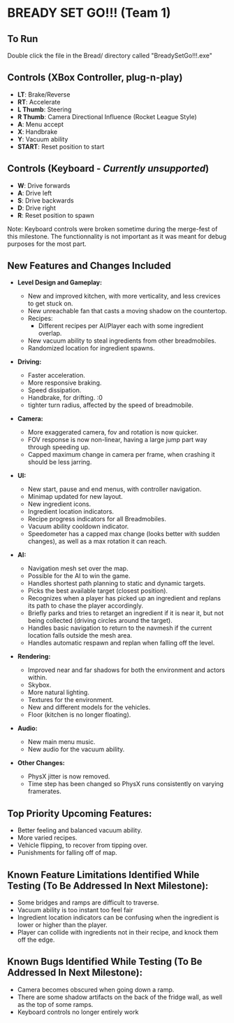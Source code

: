 # BREADY SET GO!!! (Team 1)

## To Run
Double click the file in the Bread/ directory called "BreadySetGo!!!.exe" 

## Controls (XBox Controller, plug-n-play)
- **LT**: Brake/Reverse
- **RT**: Accelerate
- **L Thumb**: Steering
- **R Thumb**: Camera Directional Influence (Rocket League Style)
- **A**: Menu accept
- **X**: Handbrake
- **Y**: Vacuum ability
- **START**: Reset position to start

## Controls (Keyboard - *Currently unsupported*)
- **W**: Drive forwards
- **A**: Drive left
- **S**: Drive backwards
- **D**: Drive right
- **R**: Reset position to spawn

Note: Keyboard controls were broken sometime during the merge-fest of this milestone. The functionnality is not important as it was meant for debug purposes for the most part.

## New Features and Changes Included
- **Level Design and Gameplay:**
  - New and improved kitchen, with more verticality, and less crevices to get stuck on. 
  - New unreachable fan that casts a moving shadow on the countertop.
  - Recipes:
    - Different recipes per AI/Player each with some ingredient overlap.
  - New vacuum ability to steal ingredients from other breadmobiles.
  - Randomized location for ingredient spawns. 

- **Driving:**
  - Faster acceleration.
  - More responsive braking.
  - Speed dissipation.
  - Handbrake, for drifting. :0
  - tighter turn radius, affected by the speed of breadmobile.

- **Camera:**
  - More exaggerated camera, fov and rotation is now quicker.
  - FOV response is now non-linear, having a large jump part way through speeding up.
  - Capped maximum change in camera per frame, when crashing it should be less jarring.

- **UI:**
  - New start, pause and end menus, with controller navigation.
  - Minimap updated for new layout.
  - New ingredient icons.
  - Ingredient location indicators.
  - Recipe progress indicators for all Breadmobiles.
  - Vacuum ability cooldown indicator.
  - Speedometer has a capped max change (looks better with sudden changes), as well as a max rotation it can reach.

- **AI:**
  - Navigation mesh set over the map.
  - Possible for the AI to win the game.
  - Handles shortest path planning to static and dynamic targets.
  - Picks the best available target (closest position).
  - Recognizes when a player has picked up an ingredient and replans its path to chase the player accordingly.
  - Briefly parks and tries to retarget an ingredient if it is near it, but not being collected (driving circles around the target).
  - Handles basic navigation to return to the navmesh if the current location falls outside the mesh area.
  - Handles automatic respawn and replan when falling off the level.
  
- **Rendering:**
  - Improved near and far shadows for both the environment and actors within.
  - Skybox.
  - More natural lighting.
  - Textures for the environment.
  - New and different models for the vehicles.
  - Floor (kitchen is no longer floating).

- **Audio:**
  - New main menu music.
  - New audio for the vacuum ability.

- **Other Changes:**
  - PhysX jitter is now removed.
  - Time step has been changed so PhysX runs consistently on varying framerates.

## Top Priority Upcoming Features:
  - Better feeling and balanced vacuum ability.
  - More varied recipes.
  - Vehicle flipping, to recover from tipping over.
  - Punishments for falling off of map.

## Known Feature Limitations Identified While Testing (To Be Addressed In Next Milestone):
  - Some bridges and ramps are difficult to traverse.
  - Vacuum ability is too instant too feel fair
  - Ingredient location indicators can be confusing when the ingredient is lower or higher than the player.
  - Player can collide with ingredients not in their recipe, and knock them off the edge.

## Known Bugs Identified While Testing (To Be Addressed In Next Milestone):
- Camera becomes obscured when going down a ramp.
- There are some shadow artifacts on the back of the fridge wall, as well as the top of some ramps.
- Keyboard controls no longer entirely work

